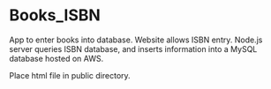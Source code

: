 # Books_ISBN

App to enter books into database. Website allows ISBN entry. Node.js server queries ISBN database, and inserts information into a MySQL database hosted on AWS.

Place html file in public directory.
